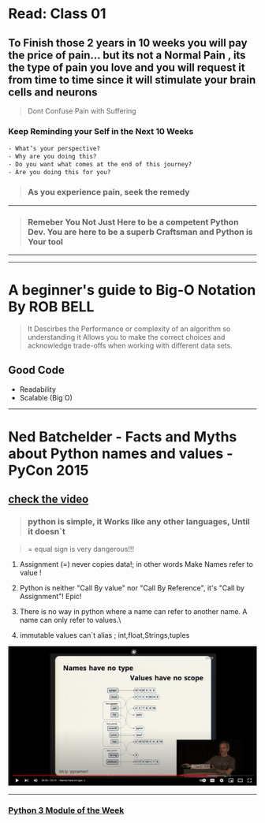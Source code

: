# Read: Class 01

## To Finish those 2 years in 10 weeks you will pay the price of pain... but its not a Normal Pain , its the type of pain you love and you will request it from time to time since it will stimulate your brain cells and neurons

>Dont Confuse Pain with Suffering

### Keep Reminding  your Self in the Next 10 Weeks

    - What’s your perspective?
    - Why are you doing this?
    - Do you want what comes at the end of this journey?
    - Are you doing this for you?

>### As you experience pain, seek the remedy

---

>### Remeber You Not Just Here to be a competent Python Dev. You are here to be a superb Craftsman and Python is Your tool

---
---

# A beginner's guide to Big-O Notation By ROB BELL

> It Descirbes the Performance or complexity of an algorithm so understanding it Allows you to make the correct choices and acknowledge trade-offs when working with different data sets.

## Good Code

- Readability
- Scalable (Big O)

----

# Ned Batchelder - Facts and Myths about Python names and values - PyCon 2015

## [check the video](https://www.youtube.com/watch?v=_AEJHKGk9ns)

>### python is simple, it Works like any other languages, Until it doesn`t

>= equal sign is very dangerous!!!

1. Assignment (=) never copies data!; in other words Make Names refer to value !

2. Python is neither "Call By value" nor "Call By Reference", it's "Call by Assignment"! Epic!

3. There is no way in python where a name can refer to another name. A name can only refer to values.\

4. immutable values can`t alias ; int,float,Strings,tuples

![image](./nice_Hint.png)

---

### [Python 3 Module of the Week](https://pymotw.com/3/index.html)
